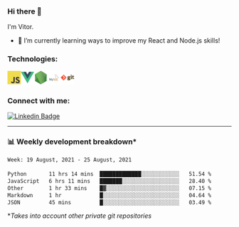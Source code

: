 ### Hi there 👋

I'm Vitor.

- 🌱 I’m currently learning ways to improve my React and Node.js skills!

### Technologies:
<img align="left" alt="Javascript" width="30px" src="https://raw.githubusercontent.com/github/explore/80688e429a7d4ef2fca1e82350fe8e3517d3494d/topics/javascript/javascript.png"/>
<img align="left" alt="VueJs" width="30px" src="https://raw.githubusercontent.com/github/explore/80688e429a7d4ef2fca1e82350fe8e3517d3494d/topics/vue/vue.png"/>
<img align="left" alt="Nodejs" width="30px" src="https://raw.githubusercontent.com/github/explore/80688e429a7d4ef2fca1e82350fe8e3517d3494d/topics/nodejs/nodejs.png" />
<img align="left" alt="Mysql" width="30px" src="https://raw.githubusercontent.com/github/explore/80688e429a7d4ef2fca1e82350fe8e3517d3494d/topics/mysql/mysql.png"/>
<img align="left" alt="Git" width="30px" src="https://raw.githubusercontent.com/github/explore/80688e429a7d4ef2fca1e82350fe8e3517d3494d/topics/git/git.png"/> 

<br /> <br />
### Connect with me:
[![Linkedin Badge](https://img.shields.io/badge/-LinkedIn-blue?style=flat-square&logo=Linkedin&logoColor=white&link=https://www.linkedin.com/in/felipefialho)](https://www.linkedin.com/in/vitorlc)

---

<!-- <p align="center"> <img src="https://komarev.com/ghpvc/?username=vitorlc&label=👀" alt="eitchtee" /> </p> -->
### :bar_chart: Weekly development breakdown*
<!--START_SECTION:waka-->
```text
Week: 19 August, 2021 - 25 August, 2021

Python       11 hrs 14 mins  █████████████░░░░░░░░░░░░   51.54 % 
JavaScript   6 hrs 11 mins   ███████░░░░░░░░░░░░░░░░░░   28.40 % 
Other        1 hr 33 mins    █▓░░░░░░░░░░░░░░░░░░░░░░░   07.15 % 
Markdown     1 hr            █░░░░░░░░░░░░░░░░░░░░░░░░   04.64 % 
JSON         45 mins         █░░░░░░░░░░░░░░░░░░░░░░░░   03.49 % 
```
<!--END_SECTION:waka-->

**Takes into account other private git repositories*
